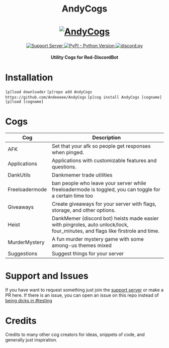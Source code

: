 <h1 align="center">
  AndyCogs
</h1>

<h1 align="center">
  <a href="https://github.com/AndyButAnnoying/AndyCogs"><img src="https://cdn.discordapp.com/icons/321845546534830085/a_650fa1ce364722e61d08b2d7280dc18f.jpg" alt="AndyCogs"></a>
</h1>

<p align="center">
  <a href="https://discord.gg/nVcZQt7mqk">
    <img src="https://discordapp.com/api/guilds/779170711305715764/widget.png?style=shield" alt="Support Server">
  </a>
  <a href="https://www.python.org/downloads/">
    <img alt="PyPI - Python Version" src="https://img.shields.io/pypi/pyversions/Red-Discordbot">
  </a>
  <a href="https://github.com/Rapptz/discord.py/">
     <img src="https://img.shields.io/badge/discord-py-blue.svg" alt="discord.py">
  </a>
</p>
<h4 align="center">Utility Cogs for Red-DiscordBot</h4>

# Installation
`[p]load downloader`
`[p]repo add AndyCogs https://github.com/Andeeeee/AndyCogs`
`[p]cog install AndyCogs [cogname]`
`[p]load [cogname]`

# Cogs
| Cog | Description |
| --- | --- |
| AFK | Set that your afk so people get responses when pinged. |
| Applications | Applications with customizable features and questions.|
| DankUtils | Dankmemer trade utilities |
| Freeloadermode | ban people who leave your server while freeloadermode is toggled, you can toggle for a certain time too |
| Giveaways | Create giveaways for your server with flags, storage, and other options. |
| Heist | DankMemer (discord bot) heists made easier with pingroles, auto unlock/lock, four_minutes, and flags like firstrole and time. |
| MurderMystery | A fun murder mystery game with some among-us themes mixed |
| Suggestions | Suggest things for your server |


# Support and Issues
If you have want to request something just join the [support server](https://discord.gg/nVcZQt7mqk) or make a PR here. If there is an issue, you can open an issue on this repo instead of [being dicks in #testing](https://discord.com/channels/133049272517001216/133251234164375552/803711239590903858)

# Credits
Credits to many other cog creators for ideas, snippets of code, and generally just inspiration.

